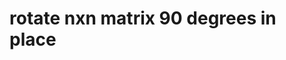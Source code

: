 # rotate nxn matrix 90 degrees in place
<div style="display:none">
<a href="https://gitclone.com"><img src="https://gitclone.com/img/title.ico" style="width:300px;"></a>
</div>
